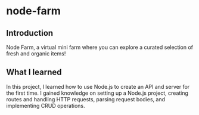 # node-farm

## Introduction

Node Farm, a virtual mini farm where you can explore a curated selection of fresh and organic items!

## What I learned

In this project, I learned how to use Node.js to create an API and server for the first time.
I gained knowledge on setting up a Node.js project, creating routes and handling HTTP requests, parsing request bodies, and implementing CRUD operations.
